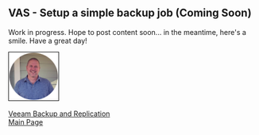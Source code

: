 ## VAS - Setup a simple backup job (Coming Soon) 

<!-- 
Updated: 2020-11-25
--> 

Work in progress.  Hope to post content soon... in the meantime, here's a smile.  Have a great day!

<img src="../../mlwiles.png" width="100" style="border: 1px solid black">

<!-- 
## Topic 1
### SubTopic 1

_Note the information described in this example are guidelines.  There are multiple ways to configure the various parts of the example.  Please adjust accordingly for your needs._

--> 

[Veeam Backup and Replication](https://mlwiles.github.io/vmwaresolutions/vas/)<br/>
[Main Page](https://mlwiles.github.io/vmwaresolutions)